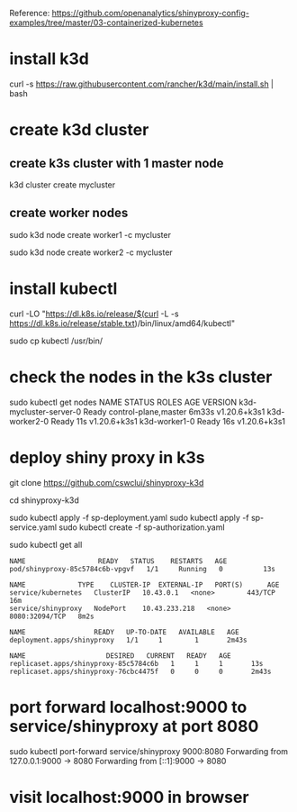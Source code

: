 Reference: https://github.com/openanalytics/shinyproxy-config-examples/tree/master/03-containerized-kubernetes

# install k3d
curl -s https://raw.githubusercontent.com/rancher/k3d/main/install.sh | bash


# create k3d cluster

## create k3s cluster with 1 master node
k3d cluster create mycluster

## create worker nodes
 
sudo k3d node create worker1 -c mycluster

sudo k3d node create worker2 -c mycluster



# install kubectl
 curl -LO "https://dl.k8s.io/release/$(curl -L -s https://dl.k8s.io/release/stable.txt)/bin/linux/amd64/kubectl"
 
 sudo cp kubectl /usr/bin/


# check the nodes in the k3s cluster

 sudo kubectl get nodes
NAME			 STATUS   ROLES 		 AGE	 VERSION
k3d-mycluster-server-0	 Ready	  control-plane,master	 6m33s	 v1.20.6+k3s1
k3d-worker2-0		 Ready	  <none>		 11s	 v1.20.6+k3s1
k3d-worker1-0		 Ready	  <none>		 16s	 v1.20.6+k3s1


# deploy shiny proxy in k3s
git clone https://github.com/cswclui/shinyproxy-k3d

cd shinyproxy-k3d

sudo kubectl apply -f sp-deployment.yaml
sudo kubectl apply -f sp-service.yaml
sudo kubectl  create -f sp-authorization.yaml


sudo kubectl get all


```
NAME				  READY   STATUS    RESTARTS   AGE
pod/shinyproxy-85c5784c6b-vpgvf   1/1	  Running   0	       13s

NAME		     TYPE	 CLUSTER-IP	 EXTERNAL-IP   PORT(S)		AGE
service/kubernetes   ClusterIP	 10.43.0.1	 <none>        443/TCP		16m
service/shinyproxy   NodePort	 10.43.233.218	 <none>        8080:32094/TCP	8m2s

NAME			     READY   UP-TO-DATE   AVAILABLE   AGE
deployment.apps/shinyproxy   1/1     1		  1	      2m43s

NAME					DESIRED   CURRENT   READY   AGE
replicaset.apps/shinyproxy-85c5784c6b	1	  1	    1	    13s
replicaset.apps/shinyproxy-76cbc4475f	0	  0	    0	    2m43s
```

# port forward localhost:9000 to service/shinyproxy at port 8080

sudo kubectl port-forward service/shinyproxy 9000:8080
Forwarding from 127.0.0.1:9000 -> 8080
Forwarding from [::1]:9000 -> 8080


# visit localhost:9000 in browser


